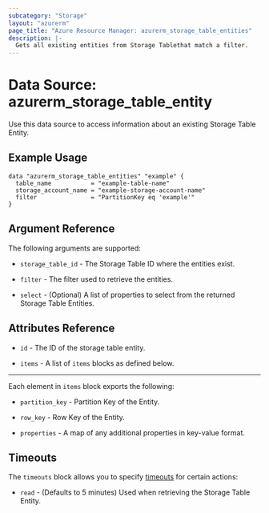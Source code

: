 ```yaml
---
subcategory: "Storage"
layout: "azurerm"
page_title: "Azure Resource Manager: azurerm_storage_table_entities"
description: |-
  Gets all existing entities from Storage Tablethat match a filter.
---
```


# Data Source: azurerm_storage_table_entity

Use this data source to access information about an existing Storage Table Entity.

## Example Usage

```hcl
data "azurerm_storage_table_entities" "example" {
  table_name           = "example-table-name"
  storage_account_name = "example-storage-account-name"
  filter               = "PartitionKey eq 'example'"
}
```

## Argument Reference

The following arguments are supported:

* `storage_table_id` - The Storage Table ID where the entities exist.

* `filter` - The filter used to retrieve the entities.

* `select` - (Optional) A list of properties to select from the returned Storage Table Entities.

## Attributes Reference

* `id` - The ID of the storage table entity.

* `items` - A list of `items` blocks as defined below.

---

Each element in `items` block exports the following:

* `partition_key` - Partition Key of the Entity.

* `row_key` - Row Key of the Entity.

* `properties` - A map of any additional properties in key-value format.

## Timeouts

The `timeouts` block allows you to specify [timeouts](https://www.terraform.io/language/resources/syntax#operation-timeouts) for certain actions:

* `read` - (Defaults to 5 minutes) Used when retrieving the Storage Table Entity.
